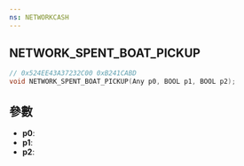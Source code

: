 ```yaml
---
ns: NETWORKCASH
---
```

## NETWORK_SPENT_BOAT_PICKUP

```c
// 0x524EE43A37232C00 0xB241CABD
void NETWORK_SPENT_BOAT_PICKUP(Any p0, BOOL p1, BOOL p2);
```


## 參數
* **p0**: 
* **p1**: 
* **p2**: 

